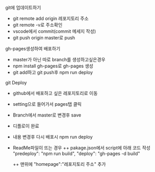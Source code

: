 git에 업데이트하기
- git remote add origin 레포지토리 주소
- git remote -v로 주소확인
- vscode에서 commit(commit 메세지 작성)
- git push origin master로 push

gh-pages생성하여 배포하기
- master가 아닌 따로 branch를 생성하고싶은경우
- npm install gh-pages로 gh-pages 생성
- git add하고 git push후 npm run deploy 

git Deploy
- github에서 배포하고 싶은 레포지토리로 이동
- setting으로 들어가서 pages탭 클릭
- Branch에서 master로 변경후 save
- 디플로이 완료
- 내용 변경후 다시 배포시 npm run deploy
- ReadMe파일이 뜨는 경우 
  ++ pakage.json에서 script에 아래 코드 작성
    "predeploy": "npm run build",
    "deploy": "gh-pages -d build"
  
  ++ 맨위에 "homepage":"레포지토리 주소" 추가 